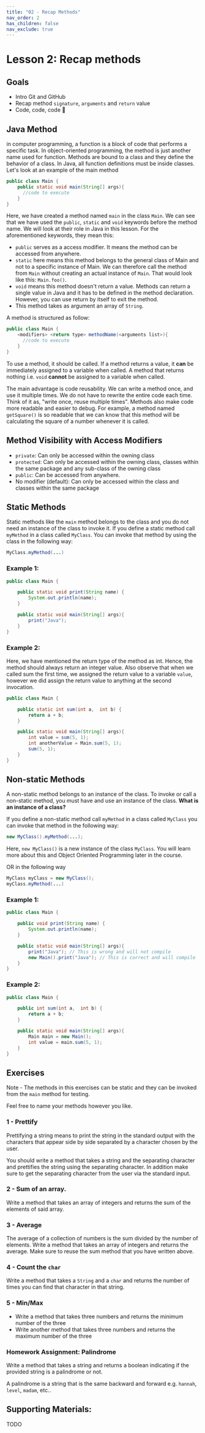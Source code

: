 ```yaml
---
title: "02 - Recap Methods"
nav_order: 2
has_children: false
nav_exclude: true
---
```


# Lesson 2: Recap methods

## Goals
* Intro Git and GitHub
* Recap method `signature`, `arguments` and `return` value
* Code, code, code 🤩

## Java Method

in computer programming, a function is a block of code that performs a specific task.
In object-oriented programming, the method is just another name used for function. Methods are bound to a class and they
define the behavior of a class. In Java, all function definitions must be inside classes.
Let's look at an example of the main method

```java
public class Main {
    public static void main(String[] args){
      //code to execute
    }
}
```

Here, we have created a method named `main` in the class `Main`.
We can see that we have used the `public`, `static` and `void` keywords before the method name. We will look at their role in Java in this lesson. For the aforementioned keywords, they mean this:

- `public` serves as a access modifier. It means the method can be accessed from anywhere.
- `static` here means this method belongs to the general class of Main and not to a specific instance of Main. We can therefore call the method from `Main` without creating an actual instance of `Main`. That would look like this: `Main.foo()`.
- `void` means this method doesn't return a value. Methods can return a single value in Java and it has to be defined in the method declaration. However, you can use return by itself to exit the method.
- This method takes as argument an array of `String`.

A method is structured as follow:

```java
public class Main {
    <modifiers> <return type> methodName(<arguments list>){
      //code to execute
    }
}
```
To use a method, it should be called. If a method returns a value, it **can** be immediately assigned to a variable when
called. A method that returns nothing i.e. `void` **cannot** be assigned to a variable when called.

The main advantage is code reusability. We can write a method once, and use it multiple times. We do not have to rewrite
the entire code each time. Think of it as, "write once, reuse multiple times". Methods also make code more readable and
easier to debug. For example, a method named `getSquare()` is so readable that we can know that this method will be calculating
the square of a number whenever it is called.

## Method Visibility with Access Modifiers

- `private`: Can only be accessed within the owning class
- `protected`: Can only be accessed within the owning class, classes within the same package and any sub-class of the owning class
- `public`: Can be accessed from anywhere.
- No modifier (default): Can only be accessed within the class and classes within the same package


## Static Methods

Static methods like the `main` method belongs to the class and you do not need an instance of the class to invoke it. If you define a static method call `myMethod` in a class called `MyClass`. You can invoke that method by using the class in the following way:

```java
MyClass.myMethod(...)
```

### Example 1:
```java
public class Main {

    public static void print(String name) {
        System.out.println(name);
    }

    public static void main(String[] args){
        print("Java");
    }
}
```

### Example 2:

Here, we have mentioned the return type of the method as int. Hence, the method should always return an integer value.
Also observe that when we called sum the first time, we assigned the return value to a variable `value`, however we did
assign the return value to anything at the second invocation.

```java
public class Main {

    public static int sum(int a,  int b) {
        return a + b;
    }

    public static void main(String[] args){
        int value = sum(5, 1);
        int anotherValue = Main.sum(5, 1);
        sum(5, 1);
    }
}
```

## Non-static Methods

A non-static method belongs to an instance of the class. To invoke or call a non-static method, you must have and use an instance of the class. **What is an instance of a class?**

If you define a non-static method call `myMethod` in a class called `MyClass` you can invoke that method in the following way:

```java
new MyClass().myMethod(...);
```

Here, `new MyClass()` is a new instance of the class `MyClass`. You will learn more about this and Object Oriented Programming later in the course.

OR in the following way

```java
MyClass myClass = new MyClass();
myClass.myMethod(...)
```

### Example 1:
```java
public class Main {

    public void print(String name) {
        System.out.println(name);
    }

    public static void main(String[] args){
        print("Java"); // This is wrong and will not compile
        new Main().print("Java"); // This is correct and will compile
    }
}
```

### Example 2:
```java
public class Main {

    public int sum(int a,  int b) {
        return a + b;
    }

    public static void main(String[] args){
        Main main = new Main();
        int value = main.sum(5, 1);
    }
}
```


## Exercises

Note - The methods in this exercises can be static and they can be invoked from the `main` method for testing.

Feel free to name your methods however you like.

### 1 - Prettify

Prettifying a string means to print the string in the standard output with the characters that appear side by side separated by a character chosen by the user.

You should write a method that takes a string and the separating character and prettifies the string using the separating character. In addition make sure to get the separating character from the user via the standard input.

### 2 - Sum of an array.

Write a method that takes an array of integers and returns the sum of the elements of said array.

### 3 - Average

The average of a collection of numbers is the sum divided by the number of elements. Write a method that takes an array of
integers and returns the average. Make sure to reuse the sum method that you have written above.

### 4 - Count the `char`

Write a method that takes a `String` and a `char` and returns the number of times you can find that character in that
string.

### 5 - Min/Max

- Write a method that takes three numbers and returns the minimum number of the three
- Write another method that takes three numbers and returns the maximum number of the three

### Homework Assignment: Palindrome

Write a method that takes a string and returns a boolean indicating if the provided string is a
palindrome or not.

A palindrome is a string that is the same backward and forward e.g. `hannah`, `level`, `madam`, etc..


## Supporting Materials:
TODO
